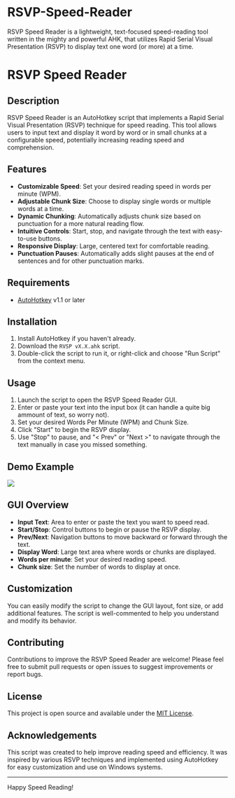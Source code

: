 # RSVP-Speed-Reader
RSVP Speed Reader is a lightweight, text-focused speed-reading tool written in the mighty and powerful AHK, that utilizes Rapid Serial Visual Presentation (RSVP) to display text one word (or more) at a time.
# RSVP Speed Reader

## Description

RSVP Speed Reader is an AutoHotkey script that implements a Rapid Serial Visual Presentation (RSVP) technique for speed reading. This tool allows users to input text and display it word by word or in small chunks at a configurable speed, potentially increasing reading speed and comprehension.

## Features

- **Customizable Speed**: Set your desired reading speed in words per minute (WPM).
- **Adjustable Chunk Size**: Choose to display single words or multiple words at a time.
- **Dynamic Chunking**: Automatically adjusts chunk size based on punctuation for a more natural reading flow.
- **Intuitive Controls**: Start, stop, and navigate through the text with easy-to-use buttons.
- **Responsive Display**: Large, centered text for comfortable reading.
- **Punctuation Pauses**: Automatically adds slight pauses at the end of sentences and for other punctuation marks.

## Requirements

- [AutoHotkey](https://www.autohotkey.com/) v1.1 or later

## Installation

1. Install AutoHotkey if you haven't already.
2. Download the `RVSP vX.X.ahk` script.
3. Double-click the script to run it, or right-click and choose "Run Script" from the context menu.

## Usage

1. Launch the script to open the RSVP Speed Reader GUI.
2. Enter or paste your text into the input box (it can handle a quite big ammount of text, so worry not).
3. Set your desired Words Per Minute (WPM) and Chunk Size.
4. Click "Start" to begin the RSVP display.
5. Use "Stop" to pause, and "< Prev" or "Next >" to navigate through the text manually in case you missed something.

## Demo Example

![](https://imgur.com/a/fdGKEJg)


## GUI Overview

- **Input Text**: Area to enter or paste the text you want to speed read.
- **Start/Stop**: Control buttons to begin or pause the RSVP display.
- **Prev/Next**: Navigation buttons to move backward or forward through the text.
- **Display Word**: Large text area where words or chunks are displayed.
- **Words per minute**: Set your desired reading speed.
- **Chunk size**: Set the number of words to display at once.

## Customization

You can easily modify the script to change the GUI layout, font size, or add additional features. The script is well-commented to help you understand and modify its behavior.

## Contributing

Contributions to improve the RSVP Speed Reader are welcome! Please feel free to submit pull requests or open issues to suggest improvements or report bugs.

## License

This project is open source and available under the [MIT License](LICENSE).

## Acknowledgements

This script was created to help improve reading speed and efficiency. It was inspired by various RSVP techniques and implemented using AutoHotkey for easy customization and use on Windows systems.

---

Happy Speed Reading!
